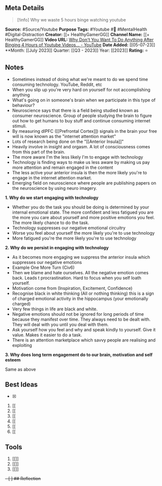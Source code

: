 ## Meta Details

> [!info] Why we waste 5 hours binge watching youtube

**Source:** #Source/Youtube
**Purpose Tags:** #Youtube #🌱 #MentalHealth #Digital-Distraction 
**Creator:** [[+ HealthyGamerGG]]
**Channel Name:** [[+ HealthyGamerGG]]
**Video URL:** [Why Don't You Want To Do Anything After Binging 4 Hours of Youtube Videos... - YouTube](https://www.youtube.com/watch?v=zBgCRJluWTc)
**Date Added:** [[05-07-23]]
**Month: [[July 2023]]
Quarter: [[Q3 - 2023]]
Year: [[2023]]
**Rating:** ⭐

## Notes
- Sometimes instead of doing what we're meant to do we spend time consuming technology. YouTube, Reddit, etc
- When you slip up you're very hard on yourself for not accomplishing anything
- What's going on in someone's brain when we participate in this type of behaviour? 
- Neuroscience says that there is a field being studied known as consumer neuroscience. Group of people studying the brain to figure out how to get humans to buy stuff and continue consuming internet stimuli. 
- By measuring dIPFC ([[Prefrontal Cortex]]) signals in the brain your free will is now known as the "internet attention market"
- Lots of research being done on the "[[Anterior Insula]]"
- Heavily involve in insight and orgasm. A lot of consciousness comes from this part of the brain. 
- The more aware I'm the less likely I'm to engage with technology
- Technology is finding ways to make us less aware by making us pay more attention and remain engaged in the content
- The less active your anterior insula is then the more likely you're to engage in the internet attention market. 
- Emerging field on neuroscience where people are publishing papers on the neuroscience by using neuro imagery. 

**1. Why do we start engaging with technology**
- Whether you do the task you should be doing is determined by your internal emotional state. The more confident and less fatigued you are the more you care about yourself and more positive emotions you feel. The more likely chance to do the task.
- Technology suppresses our negative emotional circuitry 
- Worse you feel about yourself the more likely you're to use technology
- More fatigued you're the more likely you're to use technology

**2. Why do we persist in engaging with technology**
- As it becomes more engaging we suppress the anterior insula which suppresses our negative emotions
- Example One More Turn (Civ6)
- Then we blame and hate ourselves. All the negative emotion comes back. Leads t procrastination. Hard to focus when you self loath yourself. 
- Motivation come from (Inspiration, Excitement, Confidence)
- Recognise black in white thinking (All or nothing thinking) this is a sign of charged emotional activity in the hippocampus (your emotionally charged)
- Very few things in life are black and white. 
- Negative emotions should not be ignored for long periods of time because they manifest over time. They always need to be dealt with. They will deal with you until you deal with them.
- Ask yourself how you feel and why and speak kindly to yourself. Give it value. Makes it easier to do a task. 
- There is an attention marketplace which savvy people are realising and exploiting
 
**3. Why does long term engagement do to our brain, motivation and self esteem**

Same as above
## Best Ideas
- [x] 
1.  [[
2.  [[
3.  [[
4.  [[
5.  [[
6.  [[

## Tools

1.  [[]]
2.  [[]]
3.  [[]]

<del>- [ ] ## Reflection</del>